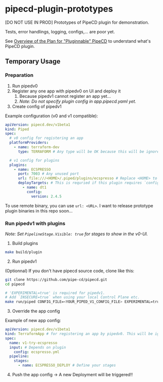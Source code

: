 # pipecd-plugin-prototypes
[DO NOT USE IN PROD] Prototypes of PipeCD plugin for demonstration.

Tests, error handlings, logging, configs,... are poor yet.

See [Overview of the Plan for "Pluginnable" PipeCD](https://pipecd.dev/blog/2024/11/28/overview-of-the-plan-for-pluginnable-pipecd/) to understand what's PipeCD plugin.

## Temporary Usage

### Preparation

1. Run pipedv0
2. Register any one app with pipedv0 on UI and deploy it
   1. Because pipedv1 cannot register an app yet...
   2. _Note: Do not specify plugin config in app.pipecd.yaml yet._
3. Create config of pipedv1

Example configuration (v0 and v1 compatible):
```yaml
apiVersion: pipecd.dev/v1beta1
kind: Piped
spec:
  # v0 config for registering an app
  platformProviders:
    - name: terraform-dev
      type: TERRAFORM # Any type will be OK because this will be ignored in v1.

  # v1 config for plugins
  plugins:
    - name: ECSPRESSO
      port: 7003 # Any unused port
      url: file:///<HOME>/.piped/plugins/ecspresso # Replace <HOME> to your home dir
      deployTargets: # This is requried if this plugin requires `config`.
        - name: dt1
          config:
            version: 2.4.5
```

To use remote binary, you can use `url: <URL>`.
I want to release prototype plugin binaries in this repo soon...

### Run pipedv1 with plugins

_Note: Set `PipelineStage.Visible: true` for stages to show in the v0-UI._

1. Build plugins
```sh
make build/plugin
```

2. Run pipedv1

(Optionnal) If you don't have pipecd source code, clone like this:
```sh
git clone https://github.com/pipe-cd/pipecd.git
cd pipecd
```

```sh
# 'EXPERIMENTAL=true' is required for pipedv1.
# Add `INSECURE=true` when using your local Control Plane etc.
make run/piped CONFIG_FILE=<YOUR_PIPED_V1_CONFIG_FILE> EXPERIMENTAL=true
```

3. Override the app config

Example of new app config:
```yaml
apiVersion: pipecd.dev/v1beta1
kind: TerraformApp # for registering an app by pipedv0. This will be ignored in v1.
spec:
  name: v1-try-ecspresso
  input: # Depends on plugin
    config: ecspresso.yml
  pipeline:
    stages:
      - name: ECSPRESSO_DEPLOY # Define your stages
```

4. Push the app config  -> A new Deployment will be triggered!!

